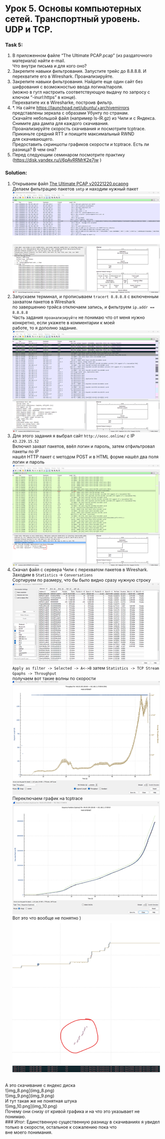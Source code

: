 # Урок 5. Основы компьютерных сетей. Транспортный уровень. UDP и TCP.

### Task 5:

1. В приложенном файле “The Ultimate PCAP.pcap” (из раздаточного материала) найти e-mail. <br>
    Что внутри письма и для кого оно? <br>
2. Закрепите навыки фильтрования. Запустите трейс до 8.8.8.8. И перехватите его в Wireshark. Проанализируйте. <br>
3. Закрепите навыки фильтрования. Найдите еще один сайт без шифрования с возможностью ввода логина/пароля. <br>
    (можно в гугл настроить соответствующую выдачу по запросу с ключом “-inurl:https” в конце). <br>
    Перехватите их в Wiresharke, построив фильтр.
4. *. На сайте https://launchpad.net/ubuntu/+archivemirrors представлены зеркала с образами Убунту по странам. <br>
    Скачайте небольшой файл (например ls-lR.gz) из Чили и с Яндекса. Снимите два дампа для каждого скачивания. <br> 
    Проанализируйте скорость скачивания и посмотрите tcptrace. Прикиньте средний RTT и поищите максимальный RWND <br>
    для скачивающего. <br>
    Предоставить скриншоты графиков скорости и tcptrace. Есть ли разница? В чем она?
5. Перед следующим семинаром посмотрите практику (https://disk.yandex.ru/i/6pAvRRMrK2e7jw )

### Solution:

1. Открываем файл [The Ultimate PCAP v20221220.pcapng](..%2FThe%20Ultimate%20PCAP%20v20221220.pcapng) <br>
    Делаем фильтрацию пакетов ```smtp``` и находим нужный пакет <br>
    ![img.png](img.png)
2. Запускаем терминал, и прописываем ```tracert 8.8.8.8``` с включенным захватом пакетов в Wireshark <br>
    по завершению трэйса отключаем запись, и фильтруем ```ip.addr == 8.8.8.8``` <br>
    Часть задания ```проанализируйте``` не понимаю что от меня нужно конкретно, если укажете в комментарии к моей <br>
    работе, то я дополню задание. <br>
    ![img_1.png](img_1.png)
3. Для этого задания я выбрал сайт ```http://oosc.online/``` с IP ```43.229.15.52``` <br>
    Включил захват пакетов, ввёл логин и пароль, затем отфильтровал пакеты по IP <br>
    нашёл HTTP пакет с методом POST и в HTML форме нашёл два поля логин и пароль <br>
    ![img_2.png](img_2.png)
4. Скачал файл с сервера Чили с перехватом пакетов в Wireshark. Заходим в ```Statistics``` -> ```Conversations``` <br>
    Сортируем по размеру, что бы было видно сразу нужную строку <br>
    ![img_3.png](img_3.png) <br>
    ```Apply as filter -> Selected -> A<->B``` затем ```Statistics -> TCP Stream Gpaphs -> Throughput``` <br>
    получаем вот такие волны по скорости <br>
    ![img_6.png](img_6.png) <br>
    Переключаем график на tcptrace <br>
    ![img_4.png](img_4.png) <br>
    Вот это что вообще не понятно ) <br>
    ![img_5.png](img_5.png) <br>
    ![img_7.png](img_7.png) <br>
<br>
    А это скачивание с яндекс диска <br>
    ![img_8.png](img_8.png) <br>
    ![img_9.png](img_9.png) <br>
    И тут такая же не понятная штука <br>
    ![img_10.png](img_10.png) <br>
    Почему они снизу от кривой графика и на что это указывает не понимаю. <br>
### Итог:
Единственную существенную разницу в скачиваниях я увидел только в скорости, остальное к сожалению пока что <br>
вне моего понимания.








